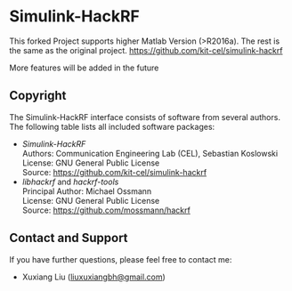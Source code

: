 Simulink-HackRF
================
This forked Project supports higher Matlab Version (>R2016a). The rest is the same as the original project. https://github.com/kit-cel/simulink-hackrf

More features will be added in the future

Copyright
---------

The Simulink-HackRF interface consists of software from several authors. The following table lists all included software packages:

- *Simulink-HackRF*  
  Authors: Communication Engineering Lab (CEL), Sebastian Koslowski  
  License: GNU General Public License  
  Source:  https://github.com/kit-cel/simulink-hackrf
- *libhackrf* and *hackrf-tools*  
  Principal Author: Michael Ossmann  
  License: GNU General Public License  
  Source:  https://github.com/mossmann/hackrf

Contact and Support
-------------------

If you have further questions, please feel free to contact me:

- Xuxiang Liu (liuxuxiangbh@gmail.com)


